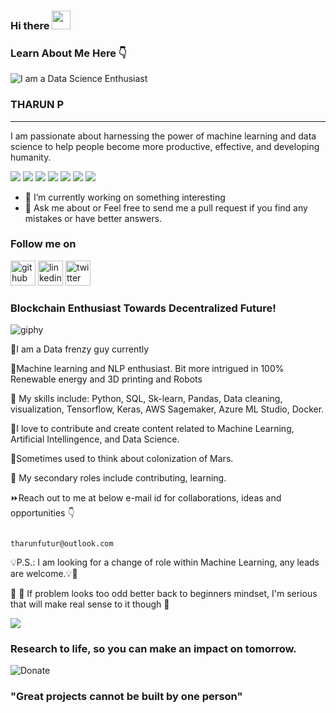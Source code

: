 ### Hi there <img src="https://raw.githubusercontent.com/MartinHeinz/MartinHeinz/master/wave.gif" width="30px"> 

### Learn About Me Here 👇


![I am a Data Science Enthusiast](https://user-images.githubusercontent.com/41158838/108084792-7abb5700-7029-11eb-879c-3abe5aca20ad.png)

### THARUN P
_________________________________________________________________________________________________________________________________________________________________

I am passionate about harnessing the power of machine learning and data science to help people become more productive, effective, and developing humanity.

![](https://img.shields.io/badge/Editor-Visual_Studio_Code-informational?style=flat&logo=visual-studio-code&logoColor=white&color=2bbc8a)
![](https://img.shields.io/badge/OS-Linux-informational?style=flat&logo=linux&logoColor=white&color=2bbc8a)
![](https://img.shields.io/badge/Code-Python-informational?style=flat&logo=python&logoColor=white&color=2bbc8a)
![](https://img.shields.io/badge/Code-JavaScript-informational?style=flat&logo=javascript&logoColor=white&color=2bbc8a)
![](https://img.shields.io/badge/Shell-Bash-informational?style=flat&logo=gnu-bash&logoColor=white&color=2bbc8a)
![](https://img.shields.io/badge/Tool-MySQL-informational?style=flat&logo=mysql&logoColor=white&color=2bbc8a)
![](https://img.shields.io/badge/Tool-Docker-informational?style=flat&logo=docker&logoColor=white&color=2bbc8a)

- 🔭 I’m currently working on something interesting 
- 💬 Ask me about or Feel free to send me a pull request if you find any mistakes or have better answers. 

### Follow me on
[<img src='https://cdn.jsdelivr.net/npm/simple-icons@3.0.1/icons/github.svg' alt='github' height='40'>](https://github.com/Tharun-tharun)  [<img src='https://cdn.jsdelivr.net/npm/simple-icons@3.0.1/icons/linkedin.svg' alt='linkedin' height='40'>](https://www.linkedin.com/in/tharun-p-827813177/)  [<img src='https://cdn.jsdelivr.net/npm/simple-icons@3.0.1/icons/twitter.svg' alt='twitter' height='40'>](https://twitter.com/@aaronmagnus_p)  

### Blockchain Enthusiast Towards Decentralized Future!

![giphy](https://user-images.githubusercontent.com/41158838/107965900-f6e96800-6f5f-11eb-934f-59a788ee01a7.gif)

🙋I am a Data frenzy guy currently 

🦾Machine learning and NLP enthusiast. Bit more intrigued in 100% Renewable energy and 3D printing and Robots

🧰 My skills include: Python, SQL, Sk-learn, Pandas, Data cleaning, visualization, Tensorflow, Keras, AWS Sagemaker, Azure ML Studio, Docker.

📝I love to contribute and create content related to Machine Learning, Artificial Intellingence, and Data Science.

🚀Sometimes used to think about colonization of Mars.

🤝 My secondary roles include contributing, learning.

⏩Reach out to me at below e-mail id for collaborations, ideas and opportunities 👇

                                                                      tharunfutur@outlook.com

💡P.S.: I am looking for a change of role within Machine Learning, any leads are welcome.💡🔀 

🔰 :beginner: If problem looks too odd better back to beginners mindset, I'm serious that will make real sense to it though 🤝

<img src="https://github-readme-stats.vercel.app/api?username=Tharun-tharun&&show_icons=true&title_color=ffffff&icon_color=bb2acf&text_color=daf7dc&bg_color=191919">

### Research to life, so you can make an impact on tomorrow.

![Donate](https://img.shields.io/badge/Donate-ADA-green.svg)




### "Great projects cannot be built by one person"
